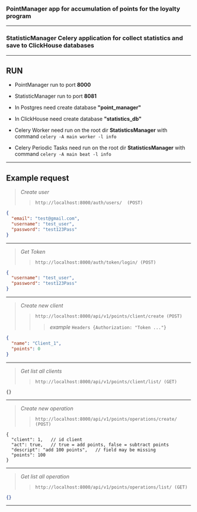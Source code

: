 ### **PointManager** app for accumulation of points for the loyalty program
___
### **StatisticManager** Celery application for collect statistics and save to ClickHouse databases
___
## RUN

* PointManager run to port **8000**
* StatisticManager run to port **8081**

* In Postgres need create database **"point_manager"**
* In ClickHouse need create database **"statistics_db"**

* Celery Worker need run on the root dir **StatisticsManager** with command `celery -A main worker -l info`

* Celery Periodic Tasks need run on the root dir **StatisticsManager** with command `celery -A main beat -l info`
___
## Example request

> *Create user*
>> `http://localhost:8000/auth/users/  (POST)`

```json
{
  "email": "test@gmail.com",
  "username": "test_user",
  "password": "test123Pass"
}
```
___
> *Get Token*
>> `http://localhost:8000/auth/token/login/ (POST)`

```json
{
  "username": "test_user",
  "password": "test123Pass"
}
```
___
> *Create new client* 
>> `http://localhost:8000/api/v1/points/client/create (POST)`
>>> *example* `Headers {Authorization: "Token ..."}`

```json
{
  "name": "Client_1",
  "points": 0
}
```
---
> *Get list all clients*
>> `http://localhost:8000/api/v1/points/client/list/ (GET)`
```
{}
```
___
> *Create new operation* 
>> `http://localhost:8000/api/v1/points/operations/create/ (POST)`

```jsonc
{
  "client": 1,   // id client
  "act": true,   // true = add points, false = subtract points
  "descript": "add 100 points",   // field may be missing 
  "points": 100
}
```
___
> *Get list all operation* 
>> `http://localhost:8000/api/v1/points/operations/list/ (GET)`

```json
{}
```
___
